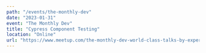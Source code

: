 ```yaml
---
path: "/events/the-monthly-dev"
date: "2023-01-31"
event: "The Monthly Dev"
title: "Cypress Component Testing"
location: "Online"
url: "https://www.meetup.com/the-monthly-dev-world-class-talks-by-expert-developers/"
---
```

